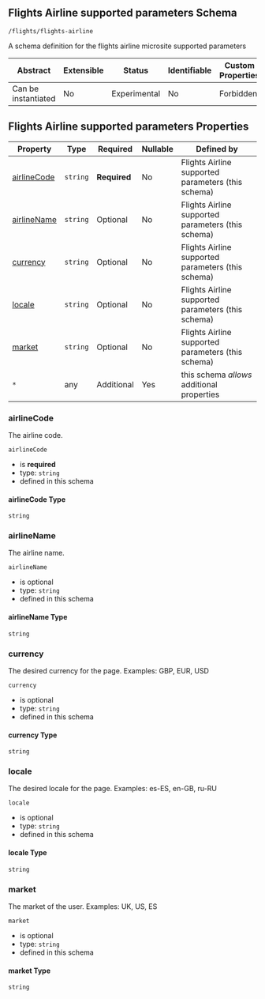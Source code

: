 ## Flights Airline supported parameters Schema

```
/flights/flights-airline
```

A schema definition for the flights airline microsite supported parameters

| Abstract            | Extensible | Status       | Identifiable | Custom Properties | Additional Properties | Defined In                                 |
| ------------------- | ---------- | ------------ | ------------ | ----------------- | --------------------- | ------------------------------------------ |
| Can be instantiated | No         | Experimental | No           | Forbidden         | Permitted             |  |

## Flights Airline supported parameters Properties

| Property                    | Type     | Required     | Nullable | Defined by                                         |
| --------------------------- | -------- | ------------ | -------- | -------------------------------------------------- |
| [airlineCode](#airlinecode) | `string` | **Required** | No       | Flights Airline supported parameters (this schema) |
| [airlineName](#airlinename) | `string` | Optional     | No       | Flights Airline supported parameters (this schema) |
| [currency](#currency)       | `string` | Optional     | No       | Flights Airline supported parameters (this schema) |
| [locale](#locale)           | `string` | Optional     | No       | Flights Airline supported parameters (this schema) |
| [market](#market)           | `string` | Optional     | No       | Flights Airline supported parameters (this schema) |
| `*`                         | any      | Additional   | Yes      | this schema _allows_ additional properties         |

### airlineCode

The airline code.

`airlineCode`

- is **required**
- type: `string`
- defined in this schema

#### airlineCode Type

`string`

### airlineName

The airline name.

`airlineName`

- is optional
- type: `string`
- defined in this schema

#### airlineName Type

`string`

### currency

The desired currency for the page. Examples: GBP, EUR, USD

`currency`

- is optional
- type: `string`
- defined in this schema

#### currency Type

`string`

### locale

The desired locale for the page. Examples: es-ES, en-GB, ru-RU

`locale`

- is optional
- type: `string`
- defined in this schema

#### locale Type

`string`

### market

The market of the user. Examples: UK, US, ES

`market`

- is optional
- type: `string`
- defined in this schema

#### market Type

`string`
